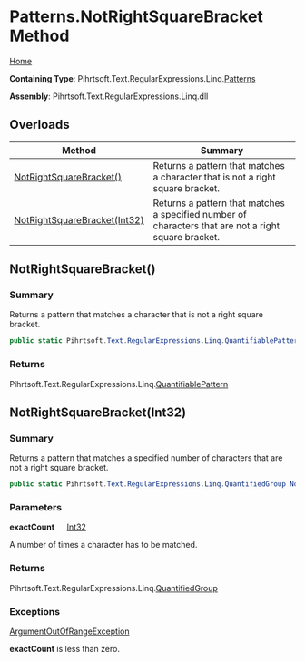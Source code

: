 # Patterns\.NotRightSquareBracket Method

[Home](../../../../../../README.md)

**Containing Type**: Pihrtsoft\.Text\.RegularExpressions\.Linq\.[Patterns](../README.md)

**Assembly**: Pihrtsoft\.Text\.RegularExpressions\.Linq\.dll

## Overloads

| Method | Summary |
| ------ | ------- |
| [NotRightSquareBracket()](#Pihrtsoft_Text_RegularExpressions_Linq_Patterns_NotRightSquareBracket) | Returns a pattern that matches a character that is not a right square bracket\. |
| [NotRightSquareBracket(Int32)](#Pihrtsoft_Text_RegularExpressions_Linq_Patterns_NotRightSquareBracket_System_Int32_) | Returns a pattern that matches a specified number of characters that are not a right square bracket\. |

## NotRightSquareBracket\(\) <a name="Pihrtsoft_Text_RegularExpressions_Linq_Patterns_NotRightSquareBracket"></a>

### Summary

Returns a pattern that matches a character that is not a right square bracket\.

```csharp
public static Pihrtsoft.Text.RegularExpressions.Linq.QuantifiablePattern NotRightSquareBracket()
```

### Returns

Pihrtsoft\.Text\.RegularExpressions\.Linq\.[QuantifiablePattern](../../QuantifiablePattern/README.md)

## NotRightSquareBracket\(Int32\) <a name="Pihrtsoft_Text_RegularExpressions_Linq_Patterns_NotRightSquareBracket_System_Int32_"></a>

### Summary

Returns a pattern that matches a specified number of characters that are not a right square bracket\.

```csharp
public static Pihrtsoft.Text.RegularExpressions.Linq.QuantifiedGroup NotRightSquareBracket(int exactCount)
```

### Parameters

**exactCount** &emsp; [Int32](https://docs.microsoft.com/en-us/dotnet/api/system.int32)

A number of times a character has to be matched\.

### Returns

Pihrtsoft\.Text\.RegularExpressions\.Linq\.[QuantifiedGroup](../../QuantifiedGroup/README.md)

### Exceptions

[ArgumentOutOfRangeException](https://docs.microsoft.com/en-us/dotnet/api/system.argumentoutofrangeexception)

**exactCount** is less than zero\.


